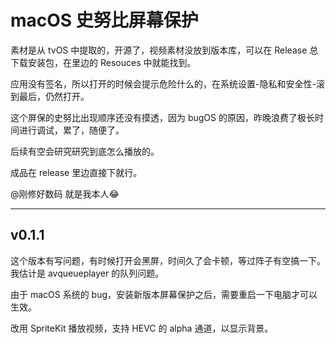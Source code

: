 # macOS 史努比屏幕保护

素材是从 tvOS 中提取的，开源了，视频素材没放到版本库，可以在 Release 总下载安装包，在里边的 Resouces 中就能找到。

应用没有签名，所以打开的时候会提示危险什么的，在系统设置-隐私和安全性-滚到最后，仍然打开。

这个屏保的史努比出现顺序还没有摸透，因为 bugOS 的原因，昨晚浪费了极长时间进行调试，累了，随便了。

后续有空会研究研究到底怎么播放的。

成品在 release 里边直接下就行。

@刚修好数码 就是我本人😂

---

## v0.1.1

这个版本有写问题，有时候打开会黑屏，时间久了会卡顿，等过阵子有空搞一下。我估计是 avqueueplayer 的队列问题。

由于 macOS 系统的 bug，安装新版本屏幕保护之后，需要重启一下电脑才可以生效。

改用 SpriteKit 播放视频，支持 HEVC 的 alpha 通道，以显示背景。